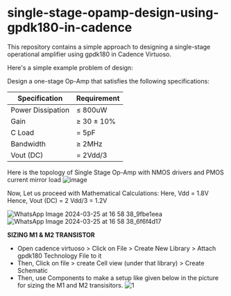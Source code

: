 # single-stage-opamp-design-using-gpdk180-in-cadence
This repository contains a simple approach to designing a single-stage operational amplifier using gpdk180 in Cadence Virtuoso.

Here's a simple example problem of design:

Design a one-stage Op-Amp that satisfies the following specifications:

| Specification       | Requirement       |
|---------------------|-------------------|
| Power Dissipation   | ≤ 800uW           |
| Gain                | ≥ 30 ± 10%        |
| C Load              | = 5pF             |
| Bandwidth           | ≥ 2MHz            |
| Vout (DC)           | = 2Vdd/3          |

Here is the topology of Single Stage Op-Amp with NMOS drivers and PMOS current mirror load
![image](https://github.com/afzalamu/single-stage-opamp-design-using-gpdk180-in-cadence/assets/124300839/2febc7dc-c7f0-480e-b052-9e6097d50e55)

Now, Let us proceed with Mathematical Calculations:
Here, Vdd = 1.8V
Hence, Vout (DC) = 2 Vdd/3 = 1.2V

![WhatsApp Image 2024-03-25 at 16 58 38_9fbe1eea](https://github.com/afzalamu/single-stage-opamp-design-using-gpdk180-in-cadence/assets/124300839/46a1d395-e13e-4263-9f80-251bf7409bf6)
![WhatsApp Image 2024-03-25 at 16 58 38_6f6f4d17](https://github.com/afzalamu/single-stage-opamp-design-using-gpdk180-in-cadence/assets/124300839/f51f5139-a2fb-4603-880b-93fba9e1a496)

**SIZING M1 & M2 TRANSISTOR**
- Open cadence virtuoso > Click on File > Create New Library > Attach gpdk180 Technology File to it
- Then, Click on file > create Cell view (under that library) > Create Schematic
- Then, use Components to make a setup like given below in the picture for sizing the M1 and M2 transisitors.
![1](https://github.com/afzalamu/single-stage-opamp-design-using-gpdk180-in-cadence/assets/124300839/e22d354c-5ca0-49a7-b360-88f88d54d629)




